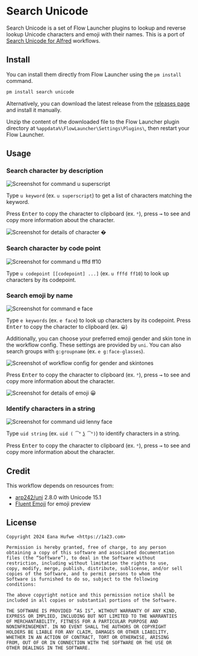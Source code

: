 # Search Unicode

Search Unicode is a set of Flow Launcher plugins to lookup and reverse lookup Unicode characters and emoji with their names. This is a port of [Search Unicode for Alfred] workflows.

[Search Unicode for Alfred]: https://github.com/blueset/alfred-search-unicode/

## Install

You can install them directly from Flow Launcher using the `pm install` command.

```sh
pm install search unicode
```

Alternatively, you can download the latest release from the [releases page](https://github.com/blueset/flow-search-unicode/releases) and install it manually.

Unzip the content of the downloaded file to the Flow Launcher plugin directory at `%appdata%\FlowLauncher\Settings\Plugins\`, then restart your Flow Launcher.

## Usage

### Search character by description

![Screenshot for command u superscript](images/u_superscript.png)

Type `u keyword` (ex. `u superscript`) to get a list of characters
matching the keyword.

Press <kbd>Enter</kbd> to copy the character to clipboard (ex. `⁰`), press <kbd>→</kbd> to see and copy more information about the character.

![Screenshot for details of character �](images/u_details.png)

### Search character by code point

![Screenshot for command u fffd ff10](images/u_fffd_ff10.png)

Type `u codepoint [[codepoint] ...]` (ex. `u fffd ff10`) to look up characters by its codepoint.

### Search emoji by name

![Screenshot for command e face](images/e_face.png)

Type `e keywords` (ex. `e face`) to look up characters by its codepoint. Press <kbd>Enter</kbd> to copy the character to clipboard (ex. `😀`)

Additionally, you can choose your preferred emoji gender and skin tone in the workflow config. These settings are provided by `uni`. You can also search groups with `g:groupname` (ex. `e g:face-glasses`).

![Screenshot of workflow config for gender and skintones](images/e_config.png)

Press <kbd>Enter</kbd> to copy the character to clipboard (ex. `⁰`), press <kbd>→</kbd> to see and copy more information about the character.

![Screenshot for details of emoji 😀](images/e_details.png)

### Identify characters in a string

![Screenshot for command uid lenny face](images/uid_lenny.png)

Type `uid string` (ex. `uid ( ͡° ͜ʖ ͡°)`) to identify characters in a string.

Press <kbd>Enter</kbd> to copy the character to clipboard (ex. `⁰`), press <kbd>→</kbd> to see and copy more information about the character.

## Credit

This workflow depends on resources from:

- [arp242/uni] 2.8.0 with Unicode 15.1
- [Fluent Emoji] for emoji preview

[arp242/uni]: https://github.com/arp242/uni
[Fluent Emoji]: https://github.com/microsoft/fluentui-emoji

## License

```plain
Copyright 2024 Eana Hufwe <https://1a23.com>

Permission is hereby granted, free of charge, to any person
obtaining a copy of this software and associated documentation
files (the “Software”), to deal in the Software without
restriction, including without limitation the rights to use,
copy, modify, merge, publish, distribute, sublicense, and/or sell
copies of the Software, and to permit persons to whom the
Software is furnished to do so, subject to the following
conditions:

The above copyright notice and this permission notice shall be
included in all copies or substantial portions of the Software.

THE SOFTWARE IS PROVIDED “AS IS”, WITHOUT WARRANTY OF ANY KIND,
EXPRESS OR IMPLIED, INCLUDING BUT NOT LIMITED TO THE WARRANTIES
OF MERCHANTABILITY, FITNESS FOR A PARTICULAR PURPOSE AND
NONINFRINGEMENT. IN NO EVENT SHALL THE AUTHORS OR COPYRIGHT
HOLDERS BE LIABLE FOR ANY CLAIM, DAMAGES OR OTHER LIABILITY,
WHETHER IN AN ACTION OF CONTRACT, TORT OR OTHERWISE, ARISING
FROM, OUT OF OR IN CONNECTION WITH THE SOFTWARE OR THE USE OR
OTHER DEALINGS IN THE SOFTWARE.
```
